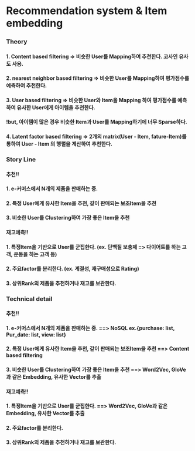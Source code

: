 # Recommendation system & Item embedding

### Theory
#### 1. Content based filtering => 비슷한 User를 Mapping하여 추천한다. 코사인 유사도 사용.
#### 2. nearest neighbor based filtering => 비슷한 User를 Mapping하여 평가점수를 예측하여 추천한다. 
#### 3. User based filtering => 비슷한 User와 Item을 Mapping 하여 평가점수를 예측하여 유사한 User에게 아이템을 추천한다.
#### !but, 아이템이 많은 경우 비슷한 Item과 User를 Mapping하기에 너무 Sparse하다. 
#### 4. Latent factor based filtering => 2개의 matrix(User - Item, fature-Item)를 통하여 User - Item 의 행렬을 계산하여 추천한다.  

### Story Line
#### 추천!!
#### 1. e-커머스에서 N개의 제품을 판매하는 중. 
#### 2. 특정 User에게 유사한 Item을 추천, 같이 판매되는 보조Item을 추천
#### 3. 비슷한 User를 Clustering하여 가장 좋은 Item을 추천

#### 재고예측!!
#### 1. 특정Item을 기반으로 User를 군집한다. (ex. 단백질 보충제 => 다이어트를 하는 고객, 운동을 하는 고객 등) 
#### 2. 주요factor를 분리한다. (ex. 계절성, 재구매성으로 Rating)
#### 3. 상위Rank의 제품을 추천하거나 재고를 보관한다. 


### Technical detail
#### 추천!!
#### 1. e-커머스에서 N개의 제품을 판매하는 중. ==> NoSQL ex.{purchase: list, Pur_date: list, view: list} 
#### 2. 특정 User에게 유사한 Item을 추천, 같이 판매되는 보조Item을 추천 ==> Content based filtering
#### 3. 비슷한 User를 Clustering하여 가장 좋은 Item을 추천 ==> Word2Vec, GloVe과 같은 Embedding, 유사한 Vector를 추출  

#### 재고예측!!
#### 1. 특정Item을 기반으로 User를 군집한다. ==> Word2Vec, GloVe과 같은 Embedding, 유사한 Vector를 추출
#### 2. 주요factor를 분리한다. 
#### 3. 상위Rank의 제품을 추천하거나 재고를 보관한다. 
